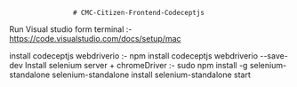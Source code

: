 					# CMC-Citizen-Frontend-Codeceptjs

Run Visual studio form terminal :- 	https://code.visualstudio.com/docs/setup/mac 

install codeceptjs webdriverio :- 		npm install codeceptjs webdriverio --save-dev
Install selenium server + chromeDriver	:- 	sudo npm install -g selenium-standalone
	                                         	 selenium-standalone install
	                                         	 selenium-standalone start
